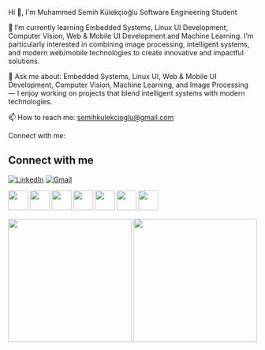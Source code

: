 Hi 👋, I'm Muhammed Semih Külekçioğlu
Software Engineering Student

🌱 I’m currently learning Embedded Systems, Linux UI Development, Computer Vision, Web & Mobile UI Development and Machine Learning. I’m particularly interested in combining image processing, intelligent systems, and modern web/mobile technologies to create innovative and impactful solutions.

💬 Ask me about: Embedded Systems, Linux UI, Web & Mobile UI Development, Computer Vision, Machine Learning, and Image Processing — I enjoy working on projects that blend intelligent systems with modern technologies.

📫 How to reach me: semihkulekcioglu@gmail.com

Connect with me:
## Connect with me  
[![LinkedIn](https://img.shields.io/badge/LinkedIn-0077B5?style=for-the-badge&logo=linkedin&logoColor=white)](https://www.linkedin.com/in/muhammed-semih-k%C3%BClek%C3%A7io%C4%9Flu-529a78235/)
[![Gmail](https://img.shields.io/badge/Gmail-D14836?style=for-the-badge&logo=gmail&logoColor=white)](mailto:semihkulekcioglu@gmail.com)


<p>
  <img src="https://cdn.jsdelivr.net/gh/devicons/devicon/icons/android/android-original.svg" width="40" height="40"/>
  <img src="https://cdn.jsdelivr.net/gh/devicons/devicon/icons/arduino/arduino-original.svg" width="40" height="40"/>
  <img src="https://cdn.jsdelivr.net/gh/devicons/devicon/icons/c/c-original.svg" width="40" height="40"/>
  <img src="https://cdn.jsdelivr.net/gh/devicons/devicon/icons/cplusplus/cplusplus-original.svg" width="40" height="40"/>
  <img src="https://cdn.jsdelivr.net/gh/devicons/devicon/icons/python/python-original.svg" width="40" height="40"/>
  <img src="https://cdn.jsdelivr.net/gh/devicons/devicon/icons/javascript/javascript-original.svg" width="40" height="40"/>
  <img src="https://cdn.jsdelivr.net/gh/devicons/devicon/icons/linux/linux-original.svg" width="40" height="40"/>
</p>

<p align="center">
  <img src="https://github.com/user-attachments/assets/8700b80d-ee03-4f0b-ba3a-452f09d825c3" width="250"/>
  <img src="https://github.com/user-attachments/assets/55951b2b-9b13-4bbf-b923-3736d73adf62" width="250"/>
</p>

